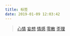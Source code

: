 ```yaml
---
title: 标签
date: 2019-01-09 12:03:42
---
```

> [心情](/blog/tags/心情/ "心情")
> [妄想](/blog/tags/妄想/ "妄想")
> [情感](/blog/tags/妄想/ "情感")
> [零散](/blog/tags/妄想/ "零散")
> [歪理](/blog/tags/歪理/ "歪理")